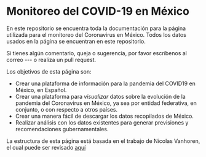 # Monitoreo del COVID-19 en México

En este repositorio se encuentra toda la documentación para la página utilizada para el monitoreo del Coronavirus en México. Todos los datos usados en la página se encuentran en este repositorio. 

Si tienes algún comentario, queja o sugerencia, por favor escríbenos al correo --- o realiza un pull request.  

Los objetivos de esta página son: 
- Crear una plataforma de información para la pandemia del COVID19 en México, en Español.
- Crear una plataforma para _visualizar_ datos sobre la evolución de la pandemia del Coronavirus en México, ya sea por entidad federativa, en conjunto, o con respecto a otros países.
- Crear una manera fácil de descargar los datos recopilados de México. 
- Realizar análisis con los datos existentes para generar previsiones y recomendaciones gubernamentales.


La estructura de esta página está basada en el trabajo de Nicolas Vanhoren, el cual puede ser revisado [aquí](https://github.com/nicolas-van/bootstrap-4-github-pages)
